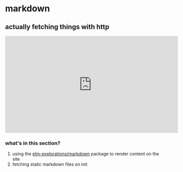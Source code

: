 # markdown

## actually fetching things with http

<iframe width="560" height="315" src="https://www.youtube.com/embed/5j--Qr_sbE0" frameborder="0" allow="accelerometer; autoplay; encrypted-media; gyroscope; picture-in-picture" allowfullscreen></iframe>

### what's in this section?

1. using the [elm-explorations/markdown](https://github.com/elm-explorations/markdown) package to render content on the site
1. fetching static markdown files on init